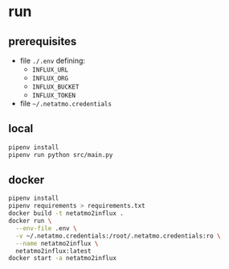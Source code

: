 # run
## prerequisites
* file `./.env` defining:
  * `INFLUX_URL`
  * `INFLUX_ORG`
  * `INFLUX_BUCKET`
  * `INFLUX_TOKEN`
* file `~/.netatmo.credentials`

## local
```bash
pipenv install
pipenv run python src/main.py
```

## docker
```bash
pipenv install
pipenv requirements > requirements.txt
docker build -t netatmo2influx .
docker run \
  --env-file .env \
  -v ~/.netatmo.credentials:/root/.netatmo.credentials:ro \
  --name netatmo2influx \
  netatmo2influx:latest
docker start -a netatmo2influx
```